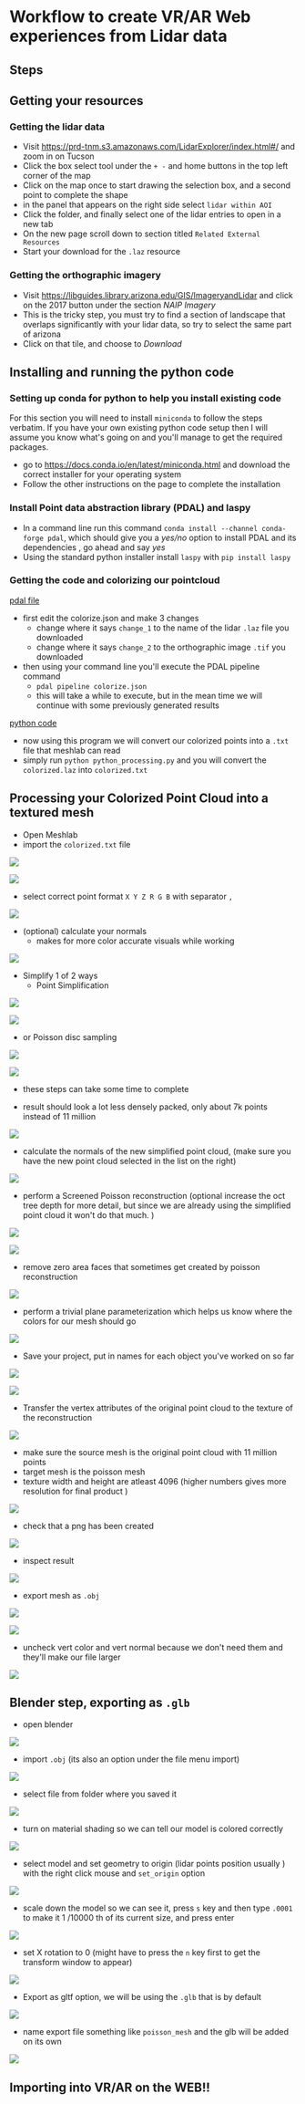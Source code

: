 # Workflow to create VR/AR Web experiences from Lidar data 
## Steps

## Getting your resources

### Getting the lidar data

* Visit https://prd-tnm.s3.amazonaws.com/LidarExplorer/index.html#/ and zoom in on Tucson
* Click the box select tool under the `+ -` and home buttons in the top left corner of the map 
* Click on the map once to start drawing the selection box, and a second point to complete the shape
* in the panel that appears on the right side select `lidar within AOI` 
* Click the folder, and finally select one of the lidar entries to open in a new tab
* On the new page scroll down to section titled `Related External Resources`
* Start your download for the `.laz` resource 

### Getting the orthographic imagery

* Visit https://libguides.library.arizona.edu/GIS/ImageryandLidar and click on the 2017 button under the section *NAIP Imagery*
* This is the tricky step, you must try to find a section of landscape that overlaps significantly with your lidar data, so try to select the same part of arizona 
* Click on that tile, and choose to *Download*


## Installing and running the python code
### Setting up conda for python to help you install existing code 
For this section you will need to install `miniconda` to follow the steps verbatim. If you have your own existing python code setup then I will assume you know what's going on and you'll manage to get the required packages. 

* go to https://docs.conda.io/en/latest/miniconda.html and download the correct installer for your operating system
* Follow the other instructions on the page to complete the installation

### Install Point data abstraction library (PDAL) and laspy

* In a command line run this command `conda install --channel conda-forge pdal`, which should give you a *yes/no* option to install PDAL and its dependencies , go ahead and say *yes*
* Using the standard python installer install `laspy`  with `pip install laspy`

### Getting the code and colorizing our pointcloud

[pdal file](./colorize.json)

* first edit the colorize.json  and make 3 changes
    * change where it says `change_1` to the name of the lidar `.laz` file you downloaded
    * change where it says `change_2` to the orthographic image `.tif` you downloaded
* then using your command line you'll execute the PDAL pipeline command 
    * `pdal pipeline colorize.json` 
    * this will take a while to execute, but in the mean time we will continue with some previously generated results

[python code](./python_processing.py)

* now using this program we will convert our colorized points into a `.txt` file that meshlab can read
* simply run `python python_processing.py` and you will convert the `colorized.laz` into `colorized.txt`




## Processing your Colorized Point Cloud into a textured mesh

* Open Meshlab
* import the `colorized.txt` file

![](./screenshot_from_2020-10-29_14-56-35.png)


![](./screenshot_from_2020-10-29_14-57-18.png)

* select correct point format `X Y Z R G B` with separator `,`

![](./screenshot_from_2020-10-29_15-16-22.png)

* (optional) calculate your normals
    * makes for more color accurate visuals while working

![](./screenshot_from_2020-10-29_15-19-11.png)

* Simplify 1 of 2 ways
    * Point Simplification 

![](./screenshot_from_2020-10-29_15-24-38.png)


![](./screenshot_from_2020-10-29_15-25-04.png)

* or Poisson disc sampling

![](./screenshot_from_2020-10-29_15-26-30.png)


![](./screenshot_from_2020-10-29_15-26-47.png)

* these steps can take some time to complete

* result should look a lot less densely packed, only about 7k points instead of 11 million

![](./screenshot_from_2020-10-29_15-28-55.png)

* calculate the normals of the new simplified point cloud, (make sure you have the new point cloud selected in the list on the right) 

![](./screenshot_from_2020-10-29_15-32-25.png)

* perform a Screened Poisson reconstruction (optional increase the oct tree depth for more detail, but since we are already using the simplified point cloud it won't do that much. )

![](./screenshot_from_2020-10-29_15-32-46.png)


![](./screenshot_from_2020-10-29_15-34-04.png)

* remove zero area faces that sometimes get created by poisson reconstruction

![](./screenshot_from_2020-10-29_15-36-40.png)

* perform a trivial plane parameterization which helps us know where the colors for our mesh should go

![](./screenshot_from_2020-10-29_15-37-06.png)

* Save your project, put in names for each object you've worked on so far

![](./screenshot_from_2020-10-29_15-37-43.png)


![](./screenshot_from_2020-10-29_15-38-30.png)

* Transfer the vertex attributes of the original point cloud to the texture of the reconstruction

![](./screenshot_from_2020-10-29_15-39-35.png)

* make sure the  source mesh is the original point cloud with 11 million points
* target mesh is the poisson mesh
* texture width and height are atleast 4096 (higher numbers gives more resolution for final product )

![](./screenshot_from_2020-10-29_15-41-31.png)

* check that a png has been created

![](./screenshot_from_2020-10-29_15-42-25.png)

* inspect result

![](./screenshot_from_2020-10-29_15-42-50.png)

* export mesh as `.obj`

![](./screenshot_from_2020-10-29_15-43-31.png)


![](./screenshot_from_2020-10-29_15-44-40.png)

* uncheck vert color and vert normal because we don't need them and they'll make our file larger

![](./screenshot_from_2020-10-29_15-45-51.png)

## Blender step, exporting as `.glb`
* open blender

![](./screenshot_from_2020-10-29_15-46-55.png)

* import `.obj` (its also an option under the file menu import)

![](./screenshot_from_2020-10-29_15-47-34.png)

* select file from folder where you saved it

![](./screenshot_from_2020-10-29_15-48-57.png)

* turn on material shading so we can tell our model is colored correctly

![](./screenshot_from_2020-10-29_15-49-33.png)

* select model and set geometry to origin (lidar points position usually ) with the right click mouse and `set_origin` option

![](./screenshot_from_2020-10-29_15-51-00.png)

* scale down the model so we can see it, press `s` key and then type `.0001` to make it 1 /10000 th of its current size, and press enter

![](./screenshot_from_2020-10-29_15-52-47.png)

* set X rotation to 0 (might have to press the `n` key first to get the transform window to appear)

![](./screenshot_from_2020-10-29_15-53-26.png)

* Export as gltf option, we will be using the `.glb` that is by default 

![](./screenshot_from_2020-10-29_15-54-00.png)

* name export file something like `poisson_mesh` and the glb will be added on its own

![](./screenshot_from_2020-10-29_15-55-04.png)

## Importing into VR/AR on the WEB!!






